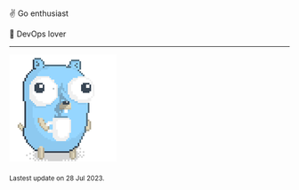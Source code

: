 :v: Go enthusiast

:muscle: DevOps lover

---

![Image alt text](/images/gopher_with_coffee.gif)


<sub>Lastest update on 28 Jul 2023.</sub>
